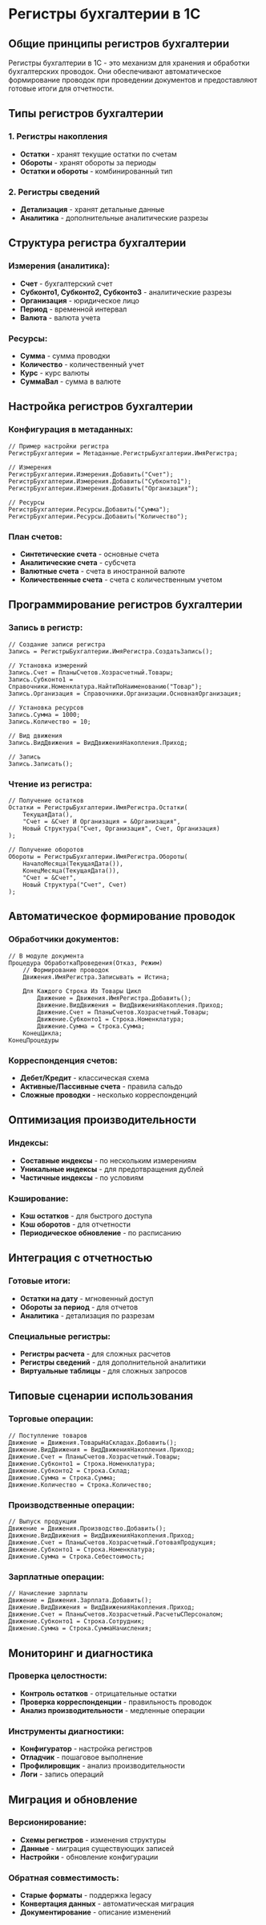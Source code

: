 # Регистры бухгалтерии в 1С

## Общие принципы регистров бухгалтерии

Регистры бухгалтерии в 1С - это механизм для хранения и обработки бухгалтерских проводок. Они обеспечивают автоматическое формирование проводок при проведении документов и предоставляют готовые итоги для отчетности.

## Типы регистров бухгалтерии

### 1. Регистры накопления
- **Остатки** - хранят текущие остатки по счетам
- **Обороты** - хранят обороты за периоды
- **Остатки и обороты** - комбинированный тип

### 2. Регистры сведений
- **Детализация** - хранят детальные данные
- **Аналитика** - дополнительные аналитические разрезы

## Структура регистра бухгалтерии

### Измерения (аналитика):
- **Счет** - бухгалтерский счет
- **Субконто1, Субконто2, Субконто3** - аналитические разрезы
- **Организация** - юридическое лицо
- **Период** - временной интервал
- **Валюта** - валюта учета

### Ресурсы:
- **Сумма** - сумма проводки
- **Количество** - количественный учет
- **Курс** - курс валюты
- **СуммаВал** - сумма в валюте

## Настройка регистров бухгалтерии

### Конфигурация в метаданных:
```bsl
// Пример настройки регистра
РегистрБухгалтерии = Метаданные.РегистрыБухгалтерии.ИмяРегистра;

// Измерения
РегистрБухгалтерии.Измерения.Добавить("Счет");
РегистрБухгалтерии.Измерения.Добавить("Субконто1");
РегистрБухгалтерии.Измерения.Добавить("Организация");

// Ресурсы
РегистрБухгалтерии.Ресурсы.Добавить("Сумма");
РегистрБухгалтерии.Ресурсы.Добавить("Количество");
```

### План счетов:
- **Синтетические счета** - основные счета
- **Аналитические счета** - субсчета
- **Валютные счета** - счета в иностранной валюте
- **Количественные счета** - счета с количественным учетом

## Программирование регистров бухгалтерии

### Запись в регистр:
```bsl
// Создание записи регистра
Запись = РегистрыБухгалтерии.ИмяРегистра.СоздатьЗапись();

// Установка измерений
Запись.Счет = ПланыСчетов.Хозрасчетный.Товары;
Запись.Субконто1 = Справочники.Номенклатура.НайтиПоНаименованию("Товар");
Запись.Организация = Справочники.Организации.ОсновнаяОрганизация;

// Установка ресурсов
Запись.Сумма = 1000;
Запись.Количество = 10;

// Вид движения
Запись.ВидДвижения = ВидДвиженияНакопления.Приход;

// Запись
Запись.Записать();
```

### Чтение из регистра:
```bsl
// Получение остатков
Остатки = РегистрыБухгалтерии.ИмяРегистра.Остатки(
    ТекущаяДата(),
    "Счет = &Счет И Организация = &Организация",
    Новый Структура("Счет, Организация", Счет, Организация)
);

// Получение оборотов
Обороты = РегистрыБухгалтерии.ИмяРегистра.Обороты(
    НачалоМесяца(ТекущаяДата()),
    КонецМесяца(ТекущаяДата()),
    "Счет = &Счет",
    Новый Структура("Счет", Счет)
);
```

## Автоматическое формирование проводок

### Обработчики документов:
```bsl
// В модуле документа
Процедура ОбработкаПроведения(Отказ, Режим)
    // Формирование проводок
    Движения.ИмяРегистра.Записывать = Истина;
    
    Для Каждого Строка Из Товары Цикл
        Движение = Движения.ИмяРегистра.Добавить();
        Движение.ВидДвижения = ВидДвиженияНакопления.Приход;
        Движение.Счет = ПланыСчетов.Хозрасчетный.Товары;
        Движение.Субконто1 = Строка.Номенклатура;
        Движение.Сумма = Строка.Сумма;
    КонецЦикла;
КонецПроцедуры
```

### Корреспонденция счетов:
- **Дебет/Кредит** - классическая схема
- **Активные/Пассивные счета** - правила сальдо
- **Сложные проводки** - несколько корреспонденций

## Оптимизация производительности

### Индексы:
- **Составные индексы** - по нескольким измерениям
- **Уникальные индексы** - для предотвращения дублей
- **Частичные индексы** - по условиям

### Кэширование:
- **Кэш остатков** - для быстрого доступа
- **Кэш оборотов** - для отчетности
- **Периодическое обновление** - по расписанию

## Интеграция с отчетностью

### Готовые итоги:
- **Остатки на дату** - мгновенный доступ
- **Обороты за период** - для отчетов
- **Аналитика** - детализация по разрезам

### Специальные регистры:
- **Регистры расчета** - для сложных расчетов
- **Регистры сведений** - для дополнительной аналитики
- **Виртуальные таблицы** - для сложных запросов

## Типовые сценарии использования

### Торговые операции:
```bsl
// Поступление товаров
Движение = Движения.ТоварыНаСкладах.Добавить();
Движение.ВидДвижения = ВидДвиженияНакопления.Приход;
Движение.Счет = ПланыСчетов.Хозрасчетный.Товары;
Движение.Субконто1 = Строка.Номенклатура;
Движение.Субконто2 = Строка.Склад;
Движение.Сумма = Строка.Сумма;
Движение.Количество = Строка.Количество;
```

### Производственные операции:
```bsl
// Выпуск продукции
Движение = Движения.Производство.Добавить();
Движение.ВидДвижения = ВидДвиженияНакопления.Приход;
Движение.Счет = ПланыСчетов.Хозрасчетный.ГотоваяПродукция;
Движение.Субконто1 = Строка.Номенклатура;
Движение.Сумма = Строка.Себестоимость;
```

### Зарплатные операции:
```bsl
// Начисление зарплаты
Движение = Движения.Зарплата.Добавить();
Движение.ВидДвижения = ВидДвиженияНакопления.Приход;
Движение.Счет = ПланыСчетов.Хозрасчетный.РасчетыСПерсоналом;
Движение.Субконто1 = Строка.Сотрудник;
Движение.Сумма = Строка.СуммаНачисления;
```

## Мониторинг и диагностика

### Проверка целостности:
- **Контроль остатков** - отрицательные остатки
- **Проверка корреспонденции** - правильность проводок
- **Анализ производительности** - медленные операции

### Инструменты диагностики:
- **Конфигуратор** - настройка регистров
- **Отладчик** - пошаговое выполнение
- **Профилировщик** - анализ производительности
- **Логи** - запись операций

## Миграция и обновление

### Версионирование:
- **Схемы регистров** - изменения структуры
- **Данные** - миграция существующих записей
- **Настройки** - обновление конфигурации

### Обратная совместимость:
- **Старые форматы** - поддержка legacy
- **Конвертация данных** - автоматическая миграция
- **Документирование** - описание изменений
